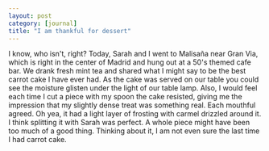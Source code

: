```yaml
---
layout: post
category: [journal]
title: "I am thankful for dessert"
---
```


I know, who isn't, right? Today, Sarah and I went to Malisaña near Gran Via, which is right in the center of Madrid and hung out at a 50's themed cafe bar. We drank fresh mint tea and shared what I might say to be the best carrot cake I have ever had. As the cake was served on our table you could see the moisture glisten under the light of our table lamp. Also, I would feel each time I cut a piece with my spoon the cake resisted, giving me the impression that my slightly dense treat was something real. Each mouthful agreed. Oh yea, it had a light layer of frosting with carmel drizzled around it. I think splitting it with Sarah was perfect. A whole piece might have been too much of a good thing. Thinking about it, I am not even sure the last time I had carrot cake.  
